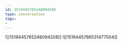 ```yaml
---
id: 1519445765248094208
type: conversation
tags:
- 
---
```

![[1519445765248094208]]
![[1519445766531477504]]

